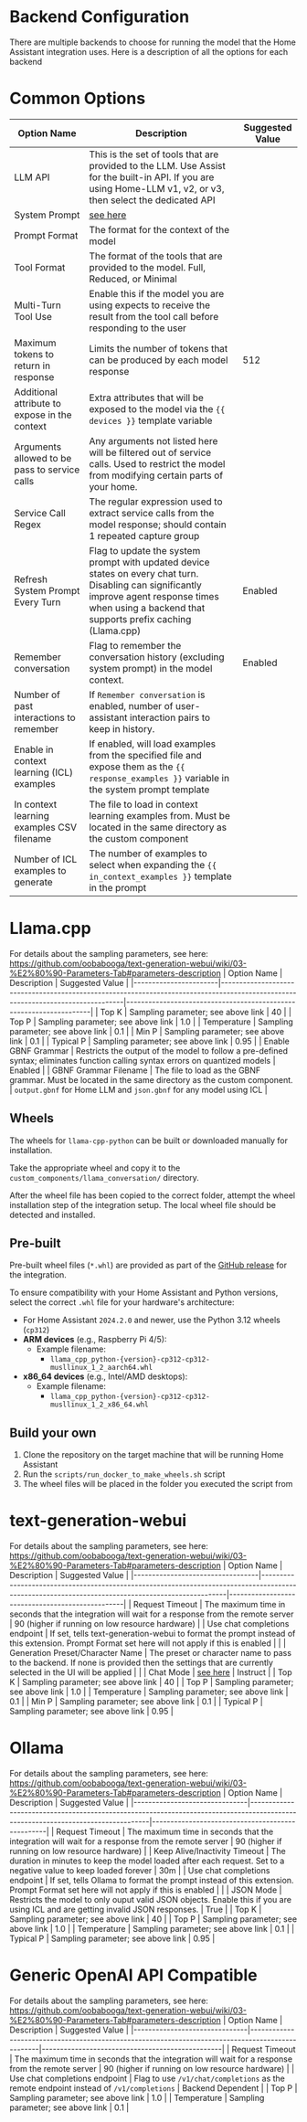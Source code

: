 # Backend Configuration

There are multiple backends to choose for running the model that the Home Assistant integration uses. Here is a description of all the options for each backend

# Common Options
| Option Name                                   | Description                                                                                                                                                                                            | Suggested Value |
|-----------------------------------------------|--------------------------------------------------------------------------------------------------------------------------------------------------------------------------------------------------------|-----------------|
| LLM API                                       | This is the set of tools that are provided to the LLM. Use Assist for the built-in API. If you are using Home-LLM v1, v2, or v3, then select the dedicated API                                         |                 |
| System Prompt                                 | [see here](./Model%20Prompting.md)                                                                                                                                                                     |                 |
| Prompt Format                                 | The format for the context of the model                                                                                                                                                                |                 |
| Tool Format                                   | The format of the tools that are provided to the model. Full, Reduced, or Minimal                                                                                                                      |                 |
| Multi-Turn Tool Use                           | Enable this if the model you are using expects to receive the result from the tool call before responding to the user                                                                                  |                 |
| Maximum tokens to return in response          | Limits the number of tokens that can be produced by each model response                                                                                                                                | 512             |
| Additional attribute to expose in the context | Extra attributes that will be exposed to the model via the `{{ devices }}` template variable                                                                                                           |                 |
| Arguments allowed to be pass to service calls | Any arguments not listed here will be filtered out of service calls. Used to restrict the model from modifying certain parts of your home.                                                             |                 |
| Service Call Regex                            | The regular expression used to extract service calls from the model response; should contain 1 repeated capture group                                                                                  |                 |
| Refresh System Prompt Every Turn              | Flag to update the system prompt with updated device states on every chat turn. Disabling can significantly improve agent response times when using a backend that supports prefix caching (Llama.cpp) | Enabled         |
| Remember conversation                         | Flag to remember the conversation history (excluding system prompt) in the model context.                                                                                                              | Enabled         |
| Number of past interactions to remember       | If `Remember conversation` is enabled, number of user-assistant interaction pairs to keep in history.                                                                                                  |                 |
| Enable in context learning (ICL) examples     | If enabled, will load examples from the specified file and expose them as the `{{ response_examples }}` variable in the system prompt template                                                         |                 |
| In context learning examples CSV filename     | The file to load in context learning examples from. Must be located in the same directory as the custom component                                                                                      |                 |
| Number of ICL examples to generate            | The number of examples to select when expanding the `{{ in_context_examples }}` template in the prompt                                                                                                 |                 |

# Llama.cpp
For details about the sampling parameters, see here: https://github.com/oobabooga/text-generation-webui/wiki/03-%E2%80%90-Parameters-Tab#parameters-description
| Option Name           | Description                                                                                                                     | Suggested Value                                                    |
|-----------------------|---------------------------------------------------------------------------------------------------------------------------------|--------------------------------------------------------------------|
| Top K                 | Sampling parameter; see above link                                                                                              | 40                                                                 |
| Top P                 | Sampling parameter; see above link                                                                                              | 1.0                                                                |
| Temperature           | Sampling parameter; see above link                                                                                              | 0.1                                                                |
| Min P                 | Sampling parameter; see above link                                                                                              | 0.1                                                                |
| Typical P             | Sampling parameter; see above link                                                                                              | 0.95                                                               |
| Enable GBNF Grammar   | Restricts the output of the model to follow a pre-defined syntax; eliminates function calling syntax errors on quantized models | Enabled                                                            |
| GBNF Grammar Filename | The file to load as the GBNF grammar. Must be located in the same directory as the custom component.                            | `output.gbnf` for Home LLM and `json.gbnf` for any model using ICL |

## Wheels
The wheels for `llama-cpp-python` can be built or downloaded manually for installation.

Take the appropriate wheel and copy it to the `custom_components/llama_conversation/` directory.

After the wheel file has been copied to the correct folder, attempt the wheel installation step of the integration setup. The local wheel file should be detected and installed.

## Pre-built
Pre-built wheel files (`*.whl`) are provided as part of the [GitHub release](https://github.com/acon96/home-llm/releases/latest) for the integration.

To ensure compatibility with your Home Assistant and Python versions, select the correct `.whl` file for your hardware's architecture:
- For Home Assistant `2024.2.0` and newer, use the Python 3.12 wheels (`cp312`)
- **ARM devices** (e.g., Raspberry Pi 4/5):
    - Example filename:
        - `llama_cpp_python-{version}-cp312-cp312-musllinux_1_2_aarch64.whl`
- **x86_64 devices** (e.g., Intel/AMD desktops):
    - Example filename:
        - `llama_cpp_python-{version}-cp312-cp312-musllinux_1_2_x86_64.whl`

## Build your own

1. Clone the repository on the target machine that will be running Home Assistant
2. Run the `scripts/run_docker_to_make_wheels.sh` script
3. The wheel files will be placed in the folder you executed the script from


# text-generation-webui
For details about the sampling parameters, see here: https://github.com/oobabooga/text-generation-webui/wiki/03-%E2%80%90-Parameters-Tab#parameters-description
| Option Name                      | Description                                                                                                                                      | Suggested Value                                 |
|----------------------------------|--------------------------------------------------------------------------------------------------------------------------------------------------|-------------------------------------------------|
| Request Timeout                  | The maximum time in seconds that the integration will wait for a response from the remote server                                                 | 90 (higher if running on low resource hardware) |
| Use chat completions endpoint    | If set, tells text-generation-webui to format the prompt instead of this extension. Prompt Format set here will not apply if this is enabled     |                                                 |
| Generation Preset/Character Name | The preset or character name to pass to the backend. If none is provided then the settings that are currently selected in the UI will be applied |                                                 |
| Chat Mode                        | [see here](https://github.com/oobabooga/text-generation-webui/wiki/01-%E2%80%90-Chat-Tab#mode)                                                   | Instruct                                        |
| Top K                            | Sampling parameter; see above link                                                                                                               | 40                                              |
| Top P                            | Sampling parameter; see above link                                                                                                               | 1.0                                             |
| Temperature                      | Sampling parameter; see above link                                                                                                               | 0.1                                             |
| Min P                            | Sampling parameter; see above link                                                                                                               | 0.1                                             |
| Typical P                        | Sampling parameter; see above link                                                                                                               | 0.95                                            |

# Ollama
For details about the sampling parameters, see here: https://github.com/oobabooga/text-generation-webui/wiki/03-%E2%80%90-Parameters-Tab#parameters-description
| Option Name                   | Description                                                                                                                    | Suggested Value                                 |
|-------------------------------|--------------------------------------------------------------------------------------------------------------------------------|-------------------------------------------------|
| Request Timeout               | The maximum time in seconds that the integration will wait for a response from the remote server                               | 90 (higher if running on low resource hardware) |
| Keep Alive/Inactivity Timeout | The duration in minutes to keep the model loaded after each request. Set to a negative value to keep loaded forever            | 30m                                             |
| Use chat completions endpoint | If set, tells Ollama to format the prompt instead of this extension. Prompt Format set here will not apply if this is enabled  |                                                 |
| JSON Mode                     | Restricts the model to only ouput valid JSON objects. Enable this if you are using ICL and are getting invalid JSON responses. | True                                            |
| Top K                         | Sampling parameter; see above link                                                                                             | 40                                              |
| Top P                         | Sampling parameter; see above link                                                                                             | 1.0                                             |
| Temperature                   | Sampling parameter; see above link                                                                                             | 0.1                                             |
| Typical P                     | Sampling parameter; see above link                                                                                             | 0.95                                            |

# Generic OpenAI API Compatible
For details about the sampling parameters, see here: https://github.com/oobabooga/text-generation-webui/wiki/03-%E2%80%90-Parameters-Tab#parameters-description
| Option Name                   | Description                                                                                      | Suggested Value                                 |
|-------------------------------|--------------------------------------------------------------------------------------------------|-------------------------------------------------|
| Request Timeout               | The maximum time in seconds that the integration will wait for a response from the remote server | 90 (higher if running on low resource hardware) |
| Use chat completions endpoint | Flag to use `/v1/chat/completions` as the remote endpoint instead of `/v1/completions`           | Backend Dependent                               |
| Top P                         | Sampling parameter; see above link                                                               | 1.0                                             |
| Temperature                   | Sampling parameter; see above link                                                               | 0.1                                             |
